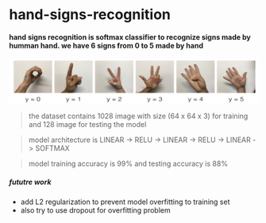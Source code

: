# hand-signs-recognition
#### hand signs recognition is softmax classifier to recognize signs made by humman hand. we have 6 signs from 0 to 5 made by hand 

![Screenshot](datasets/signs.png)

> the dataset contains 1028 image with size (64 x 64 x 3) for training  and 128 image for testing the model
 
> model architecture is  LINEAR -> RELU -> LINEAR -> RELU -> LINEAR -> SOFTMAX

> model training accuracy is 99% and testing accuracy is 88% 

##### fututre work
* add L2 regularization to prevent model overfitting to training set
* also try to use dropout for overfitting problem 

